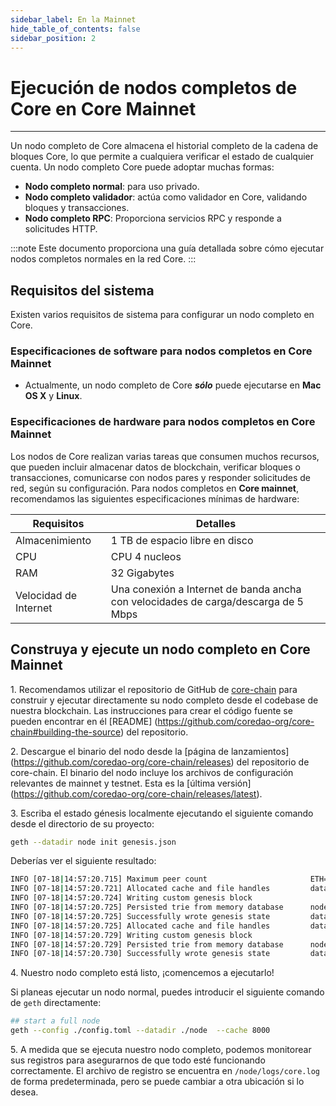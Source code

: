```yaml
---
sidebar_label: En la Mainnet
hide_table_of_contents: false
sidebar_position: 2
---
```


# Ejecución de nodos completos de Core en Core Mainnet

---

Un nodo completo de Core almacena el historial completo de la cadena de bloques Core, lo que permite a cualquiera verificar el estado de cualquier cuenta. Un nodo completo Core puede adoptar muchas formas:

- **Nodo completo normal**: para uso privado.
- **Nodo completo validador**: actúa como validador en Core, validando bloques y transacciones.
- **Nodo completo RPC**: Proporciona servicios RPC y responde a solicitudes HTTP.

:::note
Este documento proporciona una guía detallada sobre cómo ejecutar nodos completos normales en la red Core.
:::

## Requisitos del sistema

Existen varios requisitos de sistema para configurar un nodo completo en Core.

### Especificaciones de software para nodos completos en Core Mainnet

- Actualmente, un nodo completo de Core **_sólo_** puede ejecutarse en **Mac OS X** y **Linux**.

### Especificaciones de hardware para nodos completos en Core Mainnet

Los nodos de Core realizan varias tareas que consumen muchos recursos, que pueden incluir almacenar datos de blockchain, verificar bloques o transacciones, comunicarse con nodos pares y responder solicitudes de red, según su configuración. Para nodos completos en **Core mainnet**, recomendamos las siguientes especificaciones mínimas de hardware:

| Requisitos            | Detalles                                                                           |
| --------------------- | ---------------------------------------------------------------------------------- |
| Almacenimiento        | 1 TB de espacio libre en disco                                                     |
| CPU                   | CPU 4 nucleos                                                                      |
| RAM                   | 32 Gigabytes                                                                       |
| Velocidad de Internet | Una conexión a Internet de banda ancha con velocidades de carga/descarga de 5 Mbps |

## Construya y ejecute un nodo completo en Core Mainnet

1\. Recomendamos utilizar el repositorio de GitHub de [core-chain](https://github.com/coredao-org/core-chain) para construir y ejecutar directamente su nodo completo desde el codebase de nuestra blockchain. Las instrucciones para crear el código fuente se pueden encontrar en él [README] (https://github.com/coredao-org/core-chain#building-the-source) del repositorio.

2\. Descargue el binario del nodo desde la [página de lanzamientos] (https://github.com/coredao-org/core-chain/releases) del repositorio de core-chain. El binario del nodo incluye los archivos de configuración relevantes de mainnet y testnet. Esta es la [última versión] (https://github.com/coredao-org/core-chain/releases/latest).

3\. Escriba el estado génesis localmente ejecutando el siguiente comando desde el directorio de su proyecto:

```bash
geth --datadir node init genesis.json
```

Deberías ver el siguiente resultado:

```bash
INFO [07-18|14:57:20.715] Maximum peer count                       ETH=25 LES=0 total=25
INFO [07-18|14:57:20.721] Allocated cache and file handles         database=/Users/jackcrypto/go/core-chain/node/geth/chaindata cache=16 handles=16
INFO [07-18|14:57:20.724] Writing custom genesis block 
INFO [07-18|14:57:20.725] Persisted trie from memory database      nodes=25 size=87.18kB time=226.129µs gcnodes=0 gcsize=0.00B gctime=0s livenodes=1 livesize=0.00B
INFO [07-18|14:57:20.725] Successfully wrote genesis state         database=chaindata                             hash=d90508…5c034a
INFO [07-18|14:57:20.725] Allocated cache and file handles         database=/Users/jackcrypto/go/core-chain/node/geth/lightchaindata cache=16 handles=16
INFO [07-18|14:57:20.729] Writing custom genesis block 
INFO [07-18|14:57:20.729] Persisted trie from memory database      nodes=25 size=87.18kB time=178.332µs gcnodes=0 gcsize=0.00B gctime=0s livenodes=1 livesize=0.00B
INFO [07-18|14:57:20.730] Successfully wrote genesis state         database=lightchaindata                             hash=d90508…5c034a
```

4\. Nuestro nodo completo está listo, ¡comencemos a ejecutarlo!

Si planeas ejecutar un nodo normal, puedes introducir el siguiente comando de `geth` directamente:

```bash
## start a full node
geth --config ./config.toml --datadir ./node  --cache 8000
```

5\. A medida que se ejecuta nuestro nodo completo, podemos monitorear sus registros para asegurarnos de que todo esté funcionando correctamente. El archivo de registro se encuentra en `/node/logs/core.log` de forma predeterminada, pero se puede cambiar a otra ubicación si lo desea.
